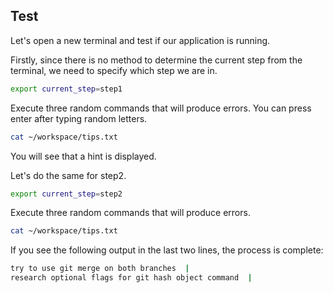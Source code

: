 ## Test

Let's open a new terminal and test if our application is running.

Firstly, since there is no method to determine the current step from the terminal, we need to specify which step we are in.

```sh
export current_step=step1
```

Execute three random commands that will produce errors. You can press enter after typing random letters.

```sh
cat ~/workspace/tips.txt
```

You will see that a hint is displayed.

Let's do the same for step2.

```sh
export current_step=step2
```

Execute three random commands that will produce errors.

```sh
cat ~/workspace/tips.txt
```

If you see the following output in the last two lines, the process is complete:

```sh
try to use git merge on both branches  |  
research optional flags for git hash object command  |
```